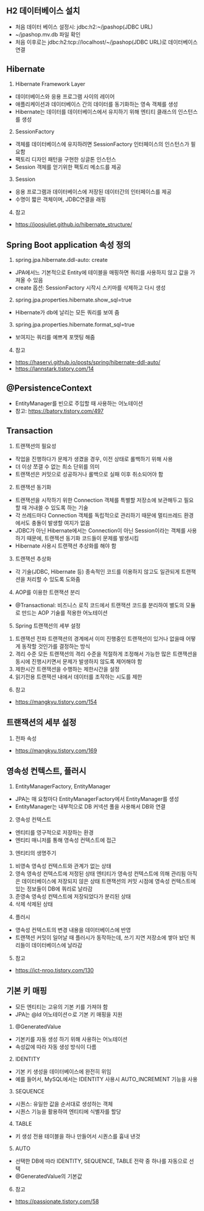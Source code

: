 ## H2 데이터베이스 설치

-   처음 데이터 베이스 설정시: jdbc:h2:~/jpashop(JDBC URL)
-   ~/jpashop.mv.db 파일 확인
-   처음 이후로는 jdbc:h2:tcp://localhost/~/jpashop(JDBC URL)로 데이터베이스 연결

## Hibernate

1. Hibernate Framework Layer

-   데이터베이스와 응용 프로그램 사이의 레이어
-   애플리케이션과 데이터베이스 간의 데이터를 동기화하는 영속 객체를 생성
-   Hibernate는 데이터를 데이터베이스에서 유지하기 위해 엔티티 클래스의 인스턴스를 생성

2. SessionFactory

-   객체를 데이터베이스에 유지하려면 SessionFactory 인터페이스의 인스턴스가 필요함
-   팩토리 디자인 패턴을 구현한 싱글톤 인스턴스
-   Session 객체를 얻기위한 팩토리 메소드를 제공

3. Session

-   응용 프로그램과 데이터베이스에 저장된 데이터간의 인터페이스를 제공
-   수명이 짧은 객체이며, JDBC연결을 래핑

4.  참고

-   https://joosjuliet.github.io/hibernate_structure/

## Spring Boot application 속성 정의

1. spring.jpa.hibernate.ddl-auto: create

-   JPA에서느 기본적으로 Entity에 테이블을 매핑하면 쿼리를 사용하지 않고 값을 가져올 수 있음
-   create 옵션: SessionFactory 시작시 스키마를 삭제하고 다시 생성

2. spring.jpa.properties.hibernate.show_sql=true

-   Hibernate가 db에 날리는 모든 쿼리를 보여 줌

3. spring.jpa.properties.hibernate.format_sql=true

-   보여지는 쿼리를 예쁘게 포맷팅 해줌

4. 참고

-   https://haservi.github.io/posts/spring/hibernate-ddl-auto/
-   https://lannstark.tistory.com/14

## @PersistenceContext

-   EntityManager를 빈으로 주입할 때 사용하는 어노테이션
-   참고: https://batory.tistory.com/497

## Transaction

1. 트랜잭션의 필요성

-   작업을 진행하다가 문제가 생겼을 경우, 이전 상태로 롤백하기 위해 사용
-   더 이상 쪼갤 수 없는 최소 단위를 의미
-   트랜잭션은 커밋으로 성공하거나 롤백으로 실패 이후 취소되어야 함

2. 트랜잭션 동기화

-   트랜잭션을 시작하기 위한 Connection 객체를 특별할 저장소에 보관해두고 필요할 때 거내쓸 수 있도록 하는 기술
-   각 쓰레드마다 Connection 객체를 독립적으로 관리하기 때문에 멀티쓰레드 환경에서도 충돌이 발생할 여지가 없음
-   JDBC가 아닌 Hibernate에서는 Connection이 아닌 Session이라는 객체를 사용하기 때문에, 트랜젝션 동기화 코드들이 문제를 발생시킴
-   Hibernate 사용시 트랜잭션 추상화를 해야 함

3. 트랜잭션 추상화

-   각 기술(JDBC, Hibernate 등) 종속적인 코드를 이용하지 않고도 일관되게 트랜잭션을 처리할 수 있도록 도와줌

4. AOP를 이용한 트랜잭션 분리

-   @Transactional: 비즈니스 로직 코드에서 트랜잭션 코드를 분리하여 별도의 모듈로 만드는 AOP 기술를 적용한 어노테이션

5. Spring 트랜잭션의 세부 설정

1) 트랜잭션 전파
   트랜잭션의 경계에서 이미 진행중인 트랜잭션이 있거나 없을때 어떻게 동작할 것인가를 결정하는 방식
2) 격리 수준
   모든 트랜잭션의 격리 수준을 적절하게 조정해서 가능한 많은 트랜잭션을 동시에 진행시키면서 문제가 발생하지 않도록 제어해야 함
3) 제한시간
   트랜잭션을 수행하는 제한시간을 설정
4) 읽기전용
   트랜잭션 내에서 데이터를 조작하는 시도를 제한

6. 참고

-   https://mangkyu.tistory.com/154

## 트랜잭션의 세부 설정

1. 전파 속성

-   https://mangkyu.tistory.com/169

## 영속성 컨텍스트, 플러시

1. EntityManagerFactory, EntityManager

-   JPA는 매 요청마다 EntityManagerFactory에서 EntityManager를 생성
-   EntityManager는 내부적으로 DB 커넥션 풀을 사용해서 DB와 연결

2. 영속성 컨텍스트

-   엔티티를 영구적으로 저장하는 환경
-   엔티티 매니저를 통해 영속성 컨텍스트에 접근

3. 엔티티의 생명주기

1) 비영속
   영속성 컨텍스트와 관계가 없는 상태
2) 영속
   영속성 컨텍스트에 저정된 상태
   엔티티가 영속성 컨텍스트에 의해 관리됨
   아직은 데이터베이스에 저장되지 않은 상태
   트랜잭션의 커밋 시점에 영속성 컨텍스트에 있는 정보들이 DB에 쿼리로 날라감
3) 준영속
   영속성 컨텍스트에 저장되었다가 분리된 상태
4) 삭제
   삭제된 상태

4. 플러시

-   영속성 컨텍스트의 변경 내용을 데이터베이스에 반영
-   트랜잭션 커밋이 일어날 때 플러시가 동작하는데, 쓰기 지연 저장소에 쌓아 놨던 쿼리들이 데이터베이스에 날라감

5. 참고

-   https://ict-nroo.tistory.com/130

## 기본 키 매핑

-   모든 엔티티는 고유의 기본 키를 가져야 함
-   JPA는 @Id 어노테이션ㅇ로 기본 키 매핑을 지원

1. @GeneratedValue

-   기본키를 자동 생성 하기 위해 사용하는 어노테이션
-   속성값에 따라 자동 생성 방식이 다름

2. IDENTITY

-   기본 키 생성을 데이터베이스에 완전히 위임
-   예를 들어서, MySQL에서는 IDENTITY 사용시 AUTO_INCREMENT 기능을 사용

3. SEQUENCE

-   시퀀스: 유일한 값을 순서대로 생성하는 객체
-   시퀀스 기능을 활용하여 엔티티에 식별자를 할당

4. TABLE

-   키 생성 전용 테이블을 하나 만들어서 시퀀스를 흉내 낸것

5. AUTO

-   선택한 DB에 따라 IDENTITY, SEQUENCE, TABLE 전략 중 하나를 자동으로 선택
-   @GeneratedValue의 기본값

6. 참고

-   https://passionate.tistory.com/58
